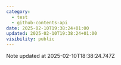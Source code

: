 ```yaml
---
category:
  - test
  - github-contents-api
date: 2025-02-10T19:38:24+01:00
updated: 2025-02-10T19:38:24+01:00
visibility: public
---
```


Note updated at 2025-02-10T18:38:24.747Z